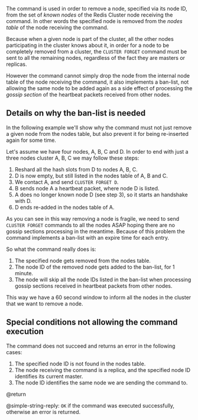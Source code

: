 The command is used in order to remove a node, specified via its node ID, from
the set of _known nodes_ of the Redis Cluster node receiving the command. In
other words the specified node is removed from the _nodes table_ of the node
receiving the command.

Because when a given node is part of the cluster, all the other nodes
participating in the cluster knows about it, in order for a node to be
completely removed from a cluster, the `CLUSTER FORGET` command must be sent to
all the remaining nodes, regardless of the fact they are masters or replicas.

However the command cannot simply drop the node from the internal node table of
the node receiving the command, it also implements a ban-list, not allowing the
same node to be added again as a side effect of processing the _gossip section_
of the heartbeat packets received from other nodes.

## Details on why the ban-list is needed

In the following example we'll show why the command must not just remove a given
node from the nodes table, but also prevent it for being re-inserted again for
some time.

Let's assume we have four nodes, A, B, C and D. In order to end with just a
three nodes cluster A, B, C we may follow these steps:

1. Reshard all the hash slots from D to nodes A, B, C.
2. D is now empty, but still listed in the nodes table of A, B and C.
3. We contact A, and send `CLUSTER FORGET D`.
4. B sends node A a heartbeat packet, where node D is listed.
5. A does no longer known node D (see step 3), so it starts an handshake with D.
6. D ends re-added in the nodes table of A.

As you can see in this way removing a node is fragile, we need to send
`CLUSTER FORGET` commands to all the nodes ASAP hoping there are no gossip
sections processing in the meantime. Because of this problem the command
implements a ban-list with an expire time for each entry.

So what the command really does is:

1. The specified node gets removed from the nodes table.
2. The node ID of the removed node gets added to the ban-list, for 1 minute.
3. The node will skip all the node IDs listed in the ban-list when processing
   gossip sections received in heartbeat packets from other nodes.

This way we have a 60 second window to inform all the nodes in the cluster that
we want to remove a node.

## Special conditions not allowing the command execution

The command does not succeed and returns an error in the following cases:

1. The specified node ID is not found in the nodes table.
2. The node receiving the command is a replica, and the specified node ID
   identifies its current master.
3. The node ID identifies the same node we are sending the command to.

@return

@simple-string-reply: `OK` if the command was executed successfully, otherwise
an error is returned.
